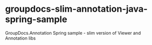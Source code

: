 groupdocs-slim-annotation-java-spring-sample
============================================

GroupDocs.Annotation Spring sample - slim version of Viewer and Annotation libs

